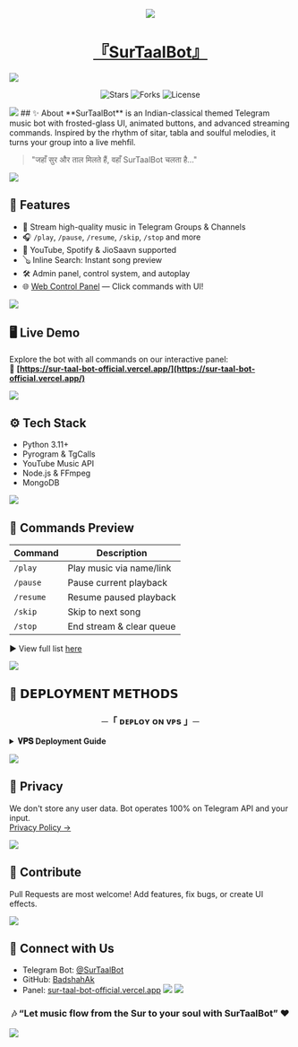 <p align="center"> 
   <img src="https://capsule-render.vercel.app/api?type=waving&color=gradient&text=🇮🇳SurTaalBot🇮🇳&height=100&section=header"/> 
 </p> 
<h1 align="center">
<a href="https://telegram.dog/SurTaalBot">『SurTaalBot』​​​​​​</a>
</h1>
<a href="https://www.youtube.com/watch?v=dQw4w9WgXcQ"><img src="https://user-images.githubusercontent.com/73097560/115834477-dbab4500-a447-11eb-908a-139a6edaec5c.gif"></a>
<p align="center">
  <img src="https://img.shields.io/github/stars/BadshahAk/SurTaalBot?style=for-the-badge" alt="Stars">
  <img src="https://img.shields.io/github/forks/BadshahAk/SurTaalBot?style=for-the-badge" alt="Forks">
  <img src="https://img.shields.io/github/license/BadshahAk/SurTaalBot?style=for-the-badge" alt="License">
</p>
<a href="https://www.youtube.com/watch?v=dQw4w9WgXcQ"><img src="https://user-images.githubusercontent.com/73097560/115834477-dbab4500-a447-11eb-908a-139a6edaec5c.gif"></a>
## ✨ About
**SurTaalBot** is an Indian-classical themed Telegram music bot with frosted-glass UI, animated buttons, and advanced streaming commands. Inspired by the rhythm of sitar, tabla and soulful melodies, it turns your group into a live mehfil.

> "जहाँ सुर और ताल मिलते हैं, वहाँ SurTaalBot चलता है..."

<a href="https://www.youtube.com/watch?v=dQw4w9WgXcQ"><img src="https://user-images.githubusercontent.com/73097560/115834477-dbab4500-a447-11eb-908a-139a6edaec5c.gif"></a>

## 🎼 Features

- 🧲 Stream high-quality music in Telegram Groups & Channels
- 🎧 `/play`, `/pause`, `/resume`, `/skip`, `/stop` and more
- 🥁 YouTube, Spotify & JioSaavn supported
- 🪕 Inline Search: Instant song preview
- 🛠 Admin panel, control system, and autoplay
- 🌐 [Web Control Panel](https://sangeetnatak.gov.in) — Click commands with UI!

<a href="https://www.youtube.com/watch?v=dQw4w9WgXcQ"><img src="https://user-images.githubusercontent.com/73097560/115834477-dbab4500-a447-11eb-908a-139a6edaec5c.gif"></a>

## 🖥 Live Demo

Explore the bot with all commands on our interactive panel:  
🔗 **[https://sur-taal-bot-official.vercel.app/](https://sur-taal-bot-official.vercel.app/)**

<a href="https://www.youtube.com/watch?v=dQw4w9WgXcQ"><img src="https://user-images.githubusercontent.com/73097560/115834477-dbab4500-a447-11eb-908a-139a6edaec5c.gif"></a>

## ⚙️ Tech Stack

- Python 3.11+
- Pyrogram & TgCalls
- YouTube Music API
- Node.js & FFmpeg
- MongoDB

<a href="https://www.youtube.com/watch?v=dQw4w9WgXcQ"><img src="https://user-images.githubusercontent.com/73097560/115834477-dbab4500-a447-11eb-908a-139a6edaec5c.gif"></a>

## 🧩 Commands Preview

| Command | Description |
|--------|-------------|
| `/play` | Play music via name/link |
| `/pause` | Pause current playback |
| `/resume` | Resume paused playback |
| `/skip` | Skip to next song |
| `/stop` | End stream & clear queue |

▶️ View full list [here](https://sur-taal-bot-official.vercel.app/)

<a href="https://www.youtube.com/watch?v=dQw4w9WgXcQ"><img src="https://user-images.githubusercontent.com/73097560/115834477-dbab4500-a447-11eb-908a-139a6edaec5c.gif"></a>

## 🚀 𝗗𝗘𝗣𝗟𝗢𝗬𝗠𝗘𝗡𝗧 𝗠𝗘𝗧𝗛𝗢𝗗𝗦

<h3 align="center">
    ─「 ᴅᴇᴩʟᴏʏ ᴏɴ ᴠᴘs 」─
</h3>

<details>
<summary><b>𝐕𝐏𝐒 Deployment Guide</b></summary>
<br>

```bash
sudo apt update && sudo apt install git curl python3-pip ffmpeg -y
curl https://raw.githubusercontent.com/creationix/nvm/master/install.sh | bash
source ~/.bashrc
nvm install node
sudo apt-get update && sudo apt-get upgrade -y
sudo apt-get install python3-pip ffmpeg -y
sudo pip3 install -U pip
curl -fssL https://deb.nodesource.com/setup_18.x | sudo -E bash - && sudo apt-get install nodejs -y && npm i -g npm
git clone https://github.com/BadshahAk/SurTaalBot && cd SurTaalBot
pip3 install -U -r requirements.txt
sudo apt install tmux && tmux
bash setup
```

➤ After installation, setup will prompt for variables like `API_ID`, `API_HASH`, `BOT_TOKEN`, `MONGO_URI`, etc.

```bash
bash start
```

⚠️ If you face errors, use this and retry:
```bash
sudo pkill -9 python3
```

</details>

<a href="https://www.youtube.com/watch?v=dQw4w9WgXcQ"><img src="https://user-images.githubusercontent.com/73097560/115834477-dbab4500-a447-11eb-908a-139a6edaec5c.gif"></a>

## 🔐 Privacy

We don't store any user data. Bot operates 100% on Telegram API and your input.  
[Privacy Policy →](https://gist.github.com/king2000ak/75ed986d2c171f71de386c73fa9fa2ea)

<a href="https://www.youtube.com/watch?v=dQw4w9WgXcQ"><img src="https://user-images.githubusercontent.com/73097560/115834477-dbab4500-a447-11eb-908a-139a6edaec5c.gif"></a>

## 🤝 Contribute

Pull Requests are most welcome! Add features, fix bugs, or create UI effects.

<a href="https://www.youtube.com/watch?v=dQw4w9WgXcQ"><img src="https://user-images.githubusercontent.com/73097560/115834477-dbab4500-a447-11eb-908a-139a6edaec5c.gif"></a>

## 📡 Connect with Us

- Telegram Bot: [@SurTaalBot](https://t.me/SurTaalBot)
- GitHub: [BadshahAk](https://github.com/BadshahAk)
- Panel: [sur-taal-bot-official.vercel.app](https://sur-taal-bot-official.vercel.app/)
<a href="https://www.youtube.com/watch?v=dQw4w9WgXcQ"><img src="https://user-images.githubusercontent.com/73097560/115834477-dbab4500-a447-11eb-908a-139a6edaec5c.gif"></a>
<a href="https://www.youtube.com/watch?v=dQw4w9WgXcQ"><img src="https://user-images.githubusercontent.com/73097560/115834477-dbab4500-a447-11eb-908a-139a6edaec5c.gif"></a>
<h3 align="center">🎶 “Let music flow from the Sur to your soul with SurTaalBot” ❤️</h3>
<p align="left"> 
   <img src="https://capsule-render.vercel.app/api?type=waving&color=gradient&height=100&section=footer"/> 
 </p>

